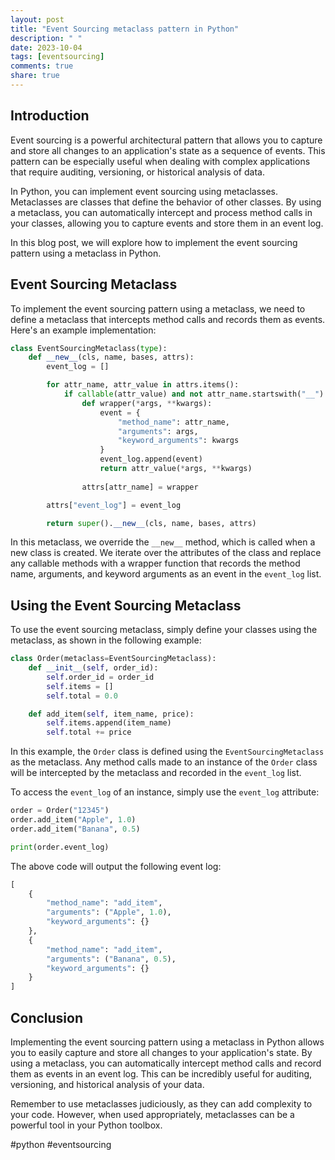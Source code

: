 ```yaml
---
layout: post
title: "Event Sourcing metaclass pattern in Python"
description: " "
date: 2023-10-04
tags: [eventsourcing]
comments: true
share: true
---
```


## Introduction

Event sourcing is a powerful architectural pattern that allows you to capture and store all changes to an application's state as a sequence of events. This pattern can be especially useful when dealing with complex applications that require auditing, versioning, or historical analysis of data.

In Python, you can implement event sourcing using metaclasses. Metaclasses are classes that define the behavior of other classes. By using a metaclass, you can automatically intercept and process method calls in your classes, allowing you to capture events and store them in an event log.

In this blog post, we will explore how to implement the event sourcing pattern using a metaclass in Python.

## Event Sourcing Metaclass

To implement the event sourcing pattern using a metaclass, we need to define a metaclass that intercepts method calls and records them as events. Here's an example implementation:

```python
class EventSourcingMetaclass(type):
    def __new__(cls, name, bases, attrs):
        event_log = []

        for attr_name, attr_value in attrs.items():
            if callable(attr_value) and not attr_name.startswith("__"):
                def wrapper(*args, **kwargs):
                    event = {
                        "method_name": attr_name,
                        "arguments": args,
                        "keyword_arguments": kwargs
                    }
                    event_log.append(event)
                    return attr_value(*args, **kwargs)
                
                attrs[attr_name] = wrapper

        attrs["event_log"] = event_log

        return super().__new__(cls, name, bases, attrs)
```

In this metaclass, we override the `__new__` method, which is called when a new class is created. We iterate over the attributes of the class and replace any callable methods with a wrapper function that records the method name, arguments, and keyword arguments as an event in the `event_log` list.

## Using the Event Sourcing Metaclass

To use the event sourcing metaclass, simply define your classes using the metaclass, as shown in the following example:

```python
class Order(metaclass=EventSourcingMetaclass):
    def __init__(self, order_id):
        self.order_id = order_id
        self.items = []
        self.total = 0.0

    def add_item(self, item_name, price):
        self.items.append(item_name)
        self.total += price
```

In this example, the `Order` class is defined using the `EventSourcingMetaclass` as the metaclass. Any method calls made to an instance of the `Order` class will be intercepted by the metaclass and recorded in the `event_log` list.

To access the `event_log` of an instance, simply use the `event_log` attribute:

```python
order = Order("12345")
order.add_item("Apple", 1.0)
order.add_item("Banana", 0.5)

print(order.event_log)
```

The above code will output the following event log:

```python
[
    {
        "method_name": "add_item",
        "arguments": ("Apple", 1.0),
        "keyword_arguments": {}
    },
    {
        "method_name": "add_item",
        "arguments": ("Banana", 0.5),
        "keyword_arguments": {}
    }
]
```

## Conclusion

Implementing the event sourcing pattern using a metaclass in Python allows you to easily capture and store all changes to your application's state. By using a metaclass, you can automatically intercept method calls and record them as events in an event log. This can be incredibly useful for auditing, versioning, and historical analysis of your data.

Remember to use metaclasses judiciously, as they can add complexity to your code. However, when used appropriately, metaclasses can be a powerful tool in your Python toolbox.

#python #eventsourcing